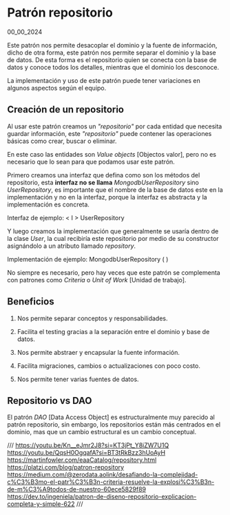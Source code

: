 # Patrón repositorio
00_00_2024

Este patrón nos permite desacoplar el dominio y la fuente de información, dicho de otra forma, este patrón nos permite separar el dominio y la base de datos. De esta forma es el repositorio quien se conecta con la base de datos y conoce todos los detalles, mientras que el dominio los desconoce. 

La implementación y uso de este patrón puede tener variaciones en algunos aspectos según el equipo.

## Creación de un repositorio

Al usar este patrón creamos un *"repositorio"* por cada entidad que necesita guardar información, este *"repositorio"* puede contener las operaciones básicas como crear, buscar o eliminar.

En este caso las entidades son *Value objects* [Objectos valor], pero no es necesario que lo sean para que podamos usar este patrón.

Primero creamos una interfaz que defina como son los métodos del repositorio, esta **interfaz no se llama** *MongodbUserRepository* sino *UserRepository*, es importante que el nombre de la base de datos este en la implementación y no en la interfaz, porque la interfaz es abstracta y la implementación es concreta.

Interfaz de ejemplo: < I > UserRepository

Y luego creamos la implementación que generalmente se usaría dentro de la clase *User*, la cual recibiría este repositorio por medio de su constructor asignándolo a un atributo llamado *repository*.

Implementación de ejemplo: MongodbUserRepository ( )

No siempre es necesario, pero hay veces que este patrón se complementa con patrones como *Criteria* o *Unit of Work* [Unidad de trabajo].

## Beneficios

1. Nos permite separar conceptos y responsabilidades.

2. Facilita el testing gracias a la separación entre el dominio y base de datos.

3. Nos permite abstraer y encapsular la fuente información.

4. Facilita migraciones, cambios o actualizaciones con poco costo.

5. Nos permite tener varias fuentes de datos.

## Repositorio vs DAO

El patrón *DAO* [Data Access Object] es estructuralmente muy parecido al patrón repositorio, sin embargo, los repositorios están más centrados en el dominio, mas que un cambio estructural es un cambio conceptual.

///
https://youtu.be/Kn__eJmr2J8?si=KT3jPt_Y8iZW7U1Q
https://youtu.be/QqsH0OgqafA?si=BT3tRkBzz3hUoAyH
https://martinfowler.com/eaaCatalog/repository.html
https://platzi.com/blog/patron-repository
https://medium.com/@zerodata.aolink/desafiando-la-complejidad-c%C3%B3mo-el-patr%C3%B3n-criteria-resuelve-la-explosi%C3%B3n-de-m%C3%A9todos-de-nuestro-60ece5829f89
https://dev.to/ingeniela/patron-de-diseno-repositorio-explicacion-completa-y-simple-622
///